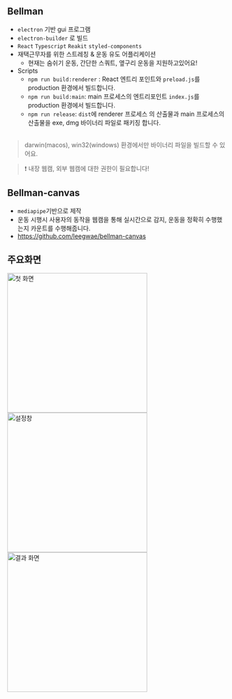 ## Bellman

* `electron` 기반 gui 프로그램
* `electron-builder` 로 빌드
* `React` `Typescript` `Reakit` `styled-components`
* 재택근무자를 위한 스트레칭 & 운동 유도 어플리케이션
  * 현재는 숨쉬기 운동, 간단한 스쿼트, 옆구리 운동을 지원하고있어요! 
* Scripts
  * `npm run build:renderer` : React 엔트리 포인트와 `preload.js`를 production 환경에서 빌드합니다.
  * `npm run build:main`: main 프로세스의 엔트리포인트 `index.js`를 production 환경에서 빌드합니다.
  * `npm run release`: `dist`에 renderer 프로세스 의 산출물과 main 프로세스의 산출물을 exe, dmg 바이너리 파일로 패키징 합니다.
  <br />
  
> darwin(macos), win32(windows) 환경에서만 바이너리 파일을 빌드할 수 있어요.

> ❗ 내장 웹캠, 외부 웹캠에 대한 권한이 필요합니다!

## Bellman-canvas 
  * `mediapipe`기반으로 제작 
  * 운동 시행시 사용자의 동작을 웹캠을 통해 실시간으로 감지, 운동을 정확히 수행했는지 카운트를 수행해줍니다.
  * https://github.com/leegwae/bellman-canvas

## 주요화면
<p float="left">
 <img width="320" alt="첫 화면" src="https://user-images.githubusercontent.com/50237150/144289115-79a2586e-9c0f-4b08-8d05-95bc09ecab69.png" />
 <img width="320" alt="설정창" src="https://user-images.githubusercontent.com/50237150/144289157-966e48cf-7af4-4fa1-bcf5-b89b2ff3eace.png" />
 <img width="320" alt="결과 화면" src="https://user-images.githubusercontent.com/50237150/144291312-cdcc448d-4e05-45be-be06-df752760ffe8.png" />
</p>

